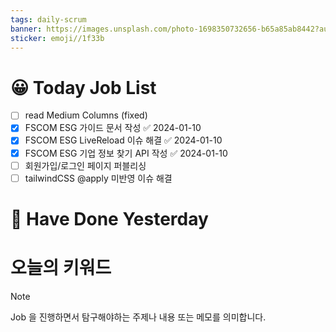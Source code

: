 ```yaml
---
tags: daily-scrum
banner: https://images.unsplash.com/photo-1698350732656-b65a85ab8442?auto=format&fit=crop&q=80&w=2837&ixlib=rb-4.0.3&ixid=M3wxMjA3fDB8MHxwaG90by1wYWdlfHx8fGVufDB8fHx8fA%3D%3D
sticker: emoji//1f33b
---
```

#  😀 Today Job List
- [ ] read Medium Columns (fixed)
- [x] FSCOM ESG 가이드 문서 작성 ✅ 2024-01-10
- [x] FSCOM ESG LiveReload 이슈 해결 ✅ 2024-01-10
- [x] FSCOM ESG 기업 정보 찾기 API 작성 ✅ 2024-01-10
- [ ] 회원가입/로그인 페이지 퍼블리싱
- [ ] tailwindCSS @apply 미반영 이슈 해결

# 🙂 Have Done Yesterday



# 오늘의 키워드

> [!NOTE]
> Job 을 진행하면서 탐구해야하는 주제나 내용 또는 메모를 의미합니다.

